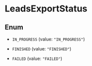 

# LeadsExportStatus

## Enum


* `IN_PROGRESS` (value: `"IN_PROGRESS"`)

* `FINISHED` (value: `"FINISHED"`)

* `FAILED` (value: `"FAILED"`)



